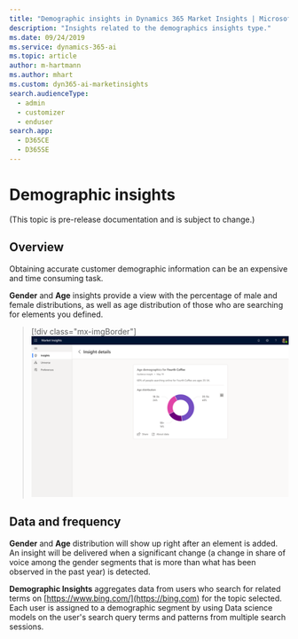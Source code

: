 ```yaml
---
title: "Demographic insights in Dynamics 365 Market Insights | Microsoft Docs"
description: "Insights related to the demographics insights type."
ms.date: 09/24/2019
ms.service: dynamics-365-ai
ms.topic: article
author: m-hartmann
ms.author: mhart
ms.custom: dyn365-ai-marketinsights
search.audienceType: 
  - admin
  - customizer
  - enduser
search.app: 
  - D365CE
  - D365SE
---
```


# Demographic insights

(This topic is pre-release documentation and is subject to change.)

## Overview

Obtaining accurate customer demographic information can be an expensive and time consuming task.

**Gender** and **Age** insights provide a view with the percentage of male and female distributions, as well as age distribution of those who are searching for elements you defined.

> [!div class="mx-imgBorder"]
> ![Demographic insight in the Market Insights app](media/insight-details-demographics.png)

## Data and frequency

**Gender** and **Age** distribution will show up right after an element is added. An insight will be delivered when a significant change (a change in share of voice among the gender segments that is more than what has been observed in the past year) is detected.

**Demographic Insights** aggregates data from users who search for related terms on [https://www.bing.com/](https://bing.com) for the topic selected. Each user is assigned to a demographic segment by using Data science models on the user's search query terms and patterns from multiple search sessions.
